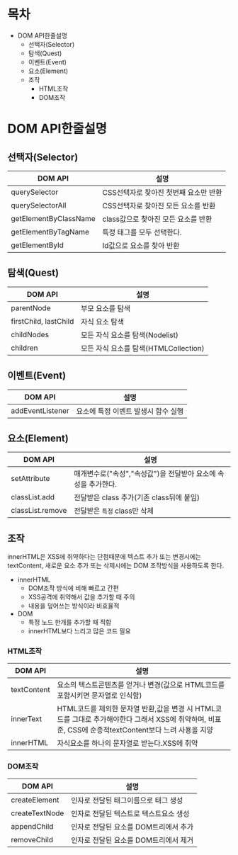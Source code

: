 # 목차
- DOM API한줄설명
  - 선택자(Selector)
  - 탐색(Quest)
  - 이벤트(Event)
  - 요소(Element)
  - 조작
    - HTML조작
    - DOM조작
# DOM API한줄설명
## 선택자(Selector)
|DOM API|설명|
|--|--|
|querySelector|CSS선택자로 찾아진 첫번째 요소만 반환|
|querySelectorAll|CSS선택자로 찾아진 모든 요소를 반환|
|getElementByClassName|class값으로 찾아진 모든 요소를 반환|
|getElementByTagName|특정 태그를 모두 선택한다.|
|getElementById|Id값으로 요소를 찾아 반환|
## 탐색(Quest)
|DOM API|설명|
|--|--|
|parentNode|부모 요소를 탐색|
|firstChild, lastChild| 자식 요소 탐색|
|childNodes|모든 자식 요소를 탐색(Nodelist)|
|children|모든 자식 요소를 탐색(HTMLCollection)|
## 이벤트(Event)
|DOM API|설명|
|--|--|
|addEventListener|요소에 특정 이벤트 발생시 함수 실행|
## 요소(Element)
|DOM API|설명|
|--|--|
|setAttribute|매개변수로("속성","속성값")을 전달받아 요소에 속성을 추가한다.|
|classList.add|전달받은 class 추가(기존 class뒤에 붙임)|
|classList.remove|전달받은 `특정` class만 삭제|
## 조작
innerHTML은 XSS에 취약하다는 단점때문에 텍스트 추가 또는 변경시에는 textContent, 새로운 요소 추가 또는 삭제시에는 DOM 조작방식을 사용하도록 한다.
- innerHTML
  - DOM조작 방식에 비해 빠르고 간편
  - XSS공격에 취약해서 값을 추가할 때 주의
  - 내용을 덮어쓰는 방식이라 비효율적
- DOM
  - 특정 노드 한개를 추가할 때 적합
  - innerHTML보다 느리고 많은 코드 필요
### HTML조작
|DOM API|설명|
|--|--|
|textContent|요소의 텍스트콘텐츠를 얻거나 변경(값으로 HTML코드를 포함시키면 문자열로 인식함)|
|innerText|HTML코드를 제외한 문자열 반환,값을 변경 시 HTML코드를 그대로 추가해야한다 그래서 XSS에 취약하며, 비표준, CSS에 순종적textContent보다 느려 사용을 지양|
|innerHTML|자식요소를 하나의 문자열로 받는다.XSS에 취약|
### DOM조작
|DOM API|설명|
|--|--|
|createElement|인자로 전달된 태그이름으로 태그 생성|
|createTextNode|인자로 전달된 텍스트로 텍스트요소 생성|
|appendChild|인자로 전달된 요소를 DOM트리에서 추가|
|removeChild|인자로 전달된 요소를 DOM트리에서 제거|
